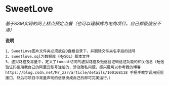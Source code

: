 # SweetLove
*基于SSM实现的网上糕点预定点餐（也可以理解成为电商项目，自己都傻傻分不清）*

**说明**
~~~text
1、SweetLove图片文件夹必须放在D盘根目录下，并删除文件夹名字后的括号
2、sweetlove.sql为数据库（MySQL）脚本文件
3、虚拟路径及常量中，定义了tomcat访问的虚拟路径及短信验证码验证功能的相关信息（短信验证码使用我自己的阿里云账号注册的，涉及隐私问题，感兴趣可以参考我的博客https://blog.csdn.net/Mr_zzr/article/details/100168118 手把手教学调用短信接口，然后将项目中常量声明的信息换成自己的即可完美运行。）
~~~
